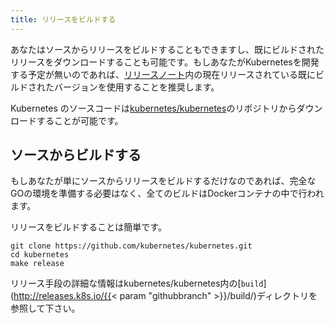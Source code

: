 ```yaml
---
title: リリースをビルドする
---
```


あなたはソースからリリースをビルドすることもできますし、既にビルドされたリリースをダウンロードすることも可能です。もしあなたがKubernetesを開発する予定が無いのであれば、[リリースノート](/docs/setup/release/notes/)内の現在リリースされている既にビルドされたバージョンを使用することを推奨します。

Kubernetes のソースコードは[kubernetes/kubernetes](https://github.com/kubernetes/kubernetes)のリポジトリからダウンロードすることが可能です。

## ソースからビルドする

もしあなたが単にソースからリリースをビルドするだけなのであれば、完全なGOの環境を準備する必要はなく、全てのビルドはDockerコンテナの中で行われます。

リリースをビルドすることは簡単です。

```shell
git clone https://github.com/kubernetes/kubernetes.git
cd kubernetes
make release
```

リリース手段の詳細な情報はkubernetes/kubernetes内の[`build`](http://releases.k8s.io/{{< param "githubbranch" >}}/build/)ディレクトリを参照して下さい。
